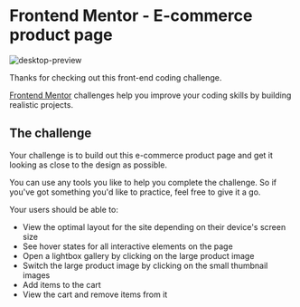 # Frontend Mentor - E-commerce product page

![desktop-preview](https://user-images.githubusercontent.com/54061750/137558316-0b41c060-078d-4f65-8bad-4a7986f2ed08.jpg)




Thanks for checking out this front-end coding challenge.

[Frontend Mentor](https://www.frontendmentor.io) challenges help you improve your coding skills by building realistic projects.

## The challenge

Your challenge is to build out this e-commerce product page and get it looking as close to the design as possible.

You can use any tools you like to help you complete the challenge. So if you've got something you'd like to practice, feel free to give it a go.

Your users should be able to:

- View the optimal layout for the site depending on their device's screen size
- See hover states for all interactive elements on the page
- Open a lightbox gallery by clicking on the large product image
- Switch the large product image by clicking on the small thumbnail images
- Add items to the cart
- View the cart and remove items from it
